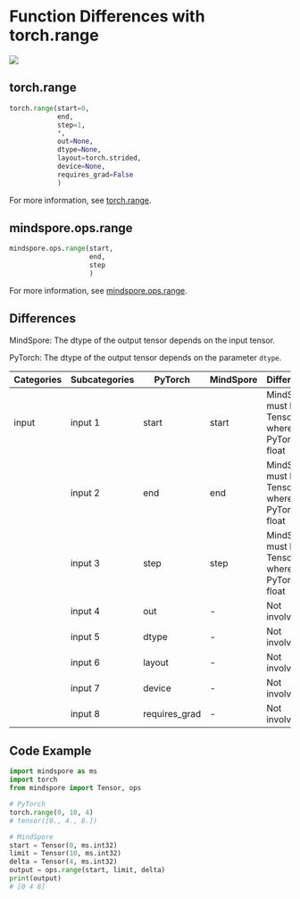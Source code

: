# Function Differences with torch.range

<a href="https://gitee.com/mindspore/docs/blob/r2.0/docs/mindspore/source_en/note/api_mapping/pytorch_diff/range.md" target="_blank"><img src="https://mindspore-website.obs.cn-north-4.myhuaweicloud.com/website-images/r2.0/resource/_static/logo_source_en.png"></a>

## torch.range

```python
torch.range(start=0,
            end,
            step=1,
            *,
            out=None,
            dtype=None,
            layout=torch.strided,
            device=None,
            requires_grad=False
            )
```

For more information, see [torch.range](https://pytorch.org/docs/1.8.1/generated/torch.range.html#torch.range).

## mindspore.ops.range

```python
mindspore.ops.range(start,
                    end,
                    step
                    )
```

For more information, see [mindspore.ops.range](https://www.mindspore.cn/docs/en/master/api_python/ops/mindspore.ops.range.html).

## Differences

MindSpore: The dtype of the output tensor depends on the input tensor.

PyTorch: The dtype of the output tensor depends on the parameter `dtype`.

| Categories | Subcategories | PyTorch       | MindSpore | Difference                                            |
|------------|---------------|---------------|-----------|-------------------------------------------------------|
| input      | input 1       | start         | start     | MindSpore must be a Tensor, whereas, PyTorch is float |
|            | input 2       | end           | end       | MindSpore must be a Tensor, whereas, PyTorch is float |
|            | input 3       | step          | step      | MindSpore must be a Tensor, whereas, PyTorch is float |
|            | input 4       | out           | -         | Not involved                                          |
|            | input 5       | dtype         | -         | Not involved                                          |
|            | input 6       | layout        | -         | Not involved                                          |
|            | input 7       | device        | -         | Not involved                                          |
|            | input 8       | requires_grad | -         | Not involved                                          |

## Code Example

```python
import mindspore as ms
import torch
from mindspore import Tensor, ops

# PyTorch
torch.range(0, 10, 4)
# tensor([0., 4., 8.])

# MindSpore
start = Tensor(0, ms.int32)
limit = Tensor(10, ms.int32)
delta = Tensor(4, ms.int32)
output = ops.range(start, limit, delta)
print(output)
# [0 4 8]
```
